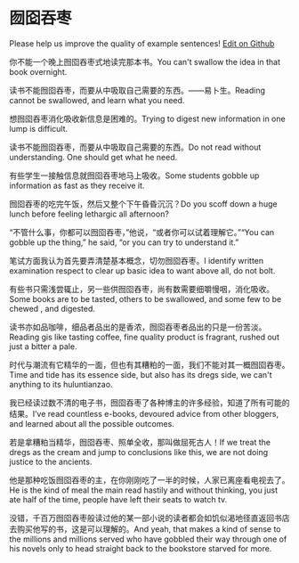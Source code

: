 # 囫囵吞枣

Please help us improve the quality of example sentences! [Edit on Github](https://github.com/jiyushe/jiyu-example-sentence-source/blob/main/chinese/huluntunzao.md)

<p><span class="chinese">你不能一个晚上囫囵吞枣式地读完那本书。</span><span class="english">You can't swallow the idea in that book overnight.</span></p>

<p><span class="chinese">读书不能囫囵吞枣，而要从中吸取自己需要的东西。——易卜生。</span><span class="english">Reading cannot be swallowed, and learn what you need.</span></p>

<p><span class="chinese">想囫囵吞枣消化吸收新信息是困难的。</span><span class="english">Trying to digest new information in one lump is difficult.</span></p>

<p><span class="chinese">读书不能囫囵吞枣，而要从中吸取自己需要的东西。</span><span class="english">Do not read without understanding. One should get what he need.</span></p>

<p><span class="chinese">有些学生一接触信息就囫囵吞枣地马上吸收。</span><span class="english">Some students gobble up information as fast as they receive it.</span></p>

<p><span class="chinese">囫囵吞枣的吃完午饭，然后又整个下午昏昏沉沉？</span><span class="english">Do you scoff down a huge lunch before feeling lethargic all afternoon?</span></p>

<p><span class="chinese">“不管什么事，你都可以囫囵吞枣，”他说，“或者你可以试着理解它。”</span><span class="english">“You can gobble up the thing,” he said, “or you can try to understand it.”</span></p>

<p><span class="chinese">笔试方面我认为首先要弄清楚基本概念，切勿囫囵吞枣。</span><span class="english">I identify written examination respect to clear up basic idea to want above all, do not bolt.</span></p>

<p><span class="chinese">有些书只需浅尝辄止，另一些供囫囵吞枣，尚有数需要细嚼慢咽，消化吸收。</span><span class="english">Some books are to be tasted, others to be swallowed, and some few to be chewed , and digested.</span></p>

<p><span class="chinese">读书亦如品咖啡，细品者品出的是香浓，囫囵吞枣者品出的只是一份苦淡。</span><span class="english">Reading gis like tasting coffee, fine quality product is fragrant, rushed out just a bitter a pale.</span></p>

<p><span class="chinese">时代与潮流有它精华的一面，但也有其糟粕的一面，我们不能对其一概囫囵吞枣。</span><span class="english">Time and tide has its essence side, but also has its dregs side, we can't anything to its huluntianzao.</span></p>

<p><span class="chinese">我已经读过数不清的电子书，囫囵吞枣了各种博主的许多经验，知道了所有可能的结果。</span><span class="english">I’ve read countless e-books, devoured advice from other bloggers, and learned about all the possible outcomes.</span></p>

<p><span class="chinese">若是拿糟粕当精华，囫囵吞枣、照单全收，那叫做屈死古人！</span><span class="english">If we treat the dregs as the cream and jump to conclusions like this, we are not doing justice to the ancients.</span></p>

<p><span class="chinese">他是那种吃饭囫囵吞枣的主，在你刚刚吃了一半的时候，人家已离座看电视去了。</span><span class="english">He is the kind of meal the main read hastily and without thinking, you just ate half of the time, people have left their seats to watch tv.</span></p>

<p><span class="chinese">没错，千百万囫囵吞枣般读过他的某一部小说的读者都会如饥似渴地径直返回书店去购买他写的书，这是可以理解的。</span><span class="english">And yeah, that makes a kind of sense to the millions and millions served who have gobbled their way through one of his novels only to head straight back to the bookstore starved for more.</span></p>

